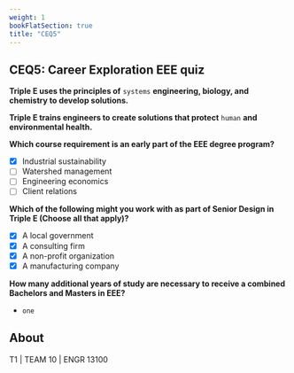 ```yaml
---
weight: 1
bookFlatSection: true
title: "CEQ5"
---
```


## CEQ5: Career Exploration EEE quiz

**Triple E uses the principles of** `systems` **engineering, biology, and chemistry to develop solutions.**

**Triple E trains engineers to create solutions that protect** `human` **and environmental health.**

**Which course requirement is an early part of the EEE degree program?**
- [x] Industrial sustainability
- [ ] Watershed management
- [ ] Engineering economics
- [ ] Client relations

**Which of the following might you work with as part of Senior Design in Triple E (Choose all that apply)?**
- [x] A local government
- [x] A consulting firm
- [x] A non-profit organization
- [x] A manufacturing company

**How many additional years of study are necessary to receive a combined Bachelors and Masters in EEE?**
- `one`


## About

T1 | TEAM 10 | ENGR 13100